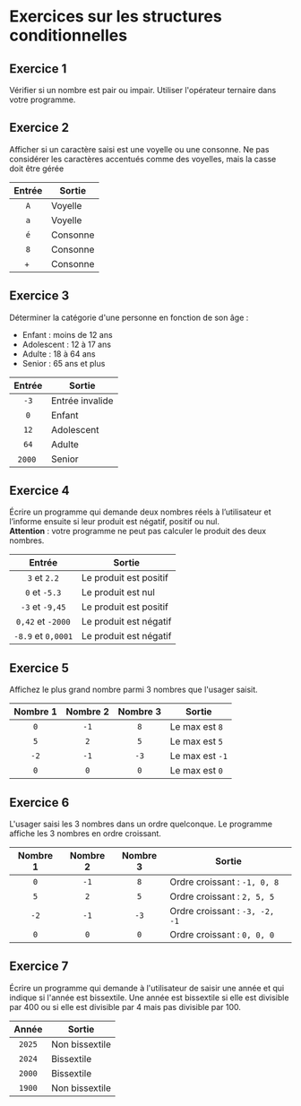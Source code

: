 # Exercices sur les structures conditionnelles

## Exercice 1

Vérifier si un nombre est pair ou impair. Utiliser l'opérateur ternaire dans votre programme.

## Exercice 2

Afficher si un caractère saisi est une voyelle ou une consonne. Ne pas considérer les caractères accentués comme des voyelles, mais la casse doit être gérée

| Entrée | Sortie |
|:---:|---|
| `A` | Voyelle |
| `a` | Voyelle |
| `é` | Consonne |
| `8` | Consonne |
| `+` | Consonne |

## Exercice 3

Déterminer la catégorie d'une personne en fonction de son âge :

- Enfant : moins de 12 ans
- Adolescent : 12 à 17 ans
- Adulte : 18 à 64 ans
- Senior : 65 ans et plus

| Entrée | Sortie |
|:---:|---|
| `-3` | Entrée invalide |
| `0` | Enfant |
| `12` | Adolescent |
| `64` | Adulte |
| `2000` | Senior |

## Exercice 4

Écrire un programme qui demande deux nombres réels à l’utilisateur et l’informe ensuite si leur produit est négatif, positif ou nul.  
**Attention** : votre programme ne peut pas calculer le produit des deux nombres.

| Entrée | Sortie |
|:---:|---|
| `3` et `2.2` | Le produit est positif |
| `0` et `-5.3` | Le produit est nul |
| `-3` et `-9,45` | Le produit est positif |
| `0,42` et `-2000` | Le produit est négatif |
| `-8.9` et `0,0001` | Le produit est négatif |

## Exercice 5

Affichez le plus grand nombre parmi 3 nombres que l'usager saisit.

| Nombre 1 | Nombre 2 | Nombre 3 | Sortie |
|:---:|:---:|:---:|---|
| `0` | `-1` | `8` | Le max est `8` |
| `5` | `2` | `5` | Le max est `5` |
| `-2` | `-1` | `-3` | Le max est `-1` |
| `0` | `0` | `0` | Le max est `0` |

## Exercice 6

L'usager saisi les 3 nombres dans un ordre quelconque. Le programme affiche les 3 nombres en ordre croissant.

| Nombre 1 | Nombre 2 | Nombre 3 | Sortie |
|:---:|:---:|:---:|---|
| `0` | `-1` | `8` | Ordre croissant : `-1, 0, 8` |
| `5` | `2` | `5` | Ordre croissant : `2, 5, 5` |
| `-2` | `-1` | `-3` | Ordre croissant : `-3, -2, -1` |
| `0` | `0` | `0` | Ordre croissant : `0, 0, 0` |

## Exercice 7

Écrire un programme qui demande à l'utilisateur de saisir une année et qui indique si l'année est bissextile. Une année est bissextile si elle est divisible par 400 ou si elle est divisible par 4 mais pas divisible par 100.

| Année | Sortie |
|:---:|---|
| `2025` | Non bissextile |
| `2024` | Bissextile |
| `2000` | Bissextile |
| `1900` | Non bissextile |
